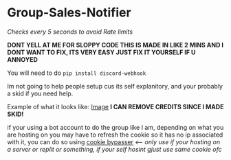 # Group-Sales-Notifier
*Checks every 5 seconds to avoid Rate limits*


**DONT YELL AT ME FOR SLOPPY CODE THIS IS MADE IN LIKE 2 MINS AND I DONT WANT TO FIX, ITS VERY EASY JUST FIX IT YOURSELF IF U ANNOYED**

You will need to do `pip install discord-webhook`

Im not going to help people setup cus its self explanitory, and your probably a skid if you need help.

Example of what it looks like: [Image](https://i.ibb.co/vV92hv6/KzlxWIdw.png) **I CAN REMOVE CREDITS SINCE I MADE SKID!**

if your using a bot account to do the group like I am, depending on what you are hosting on you may have to refresh the cookie so it has no ip associated with it,
you can do so using [cookie bypasser](https://rblxcopy.net/cookierefresh.php) *<-- only use if your hosting on a server or replit or something, if your self hosint gjust use same cookie ofc*

